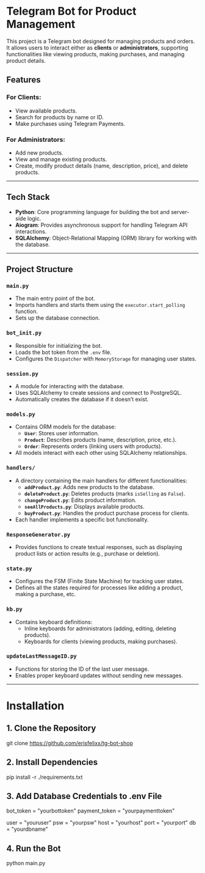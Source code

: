 # Telegram Bot for Product Management

This project is a Telegram bot designed for managing products and orders. It allows users to interact either as **clients** or **administrators**, supporting functionalities like viewing products, making purchases, and managing product details.

## Features

### For Clients:
- View available products.
- Search for products by name or ID.
- Make purchases using Telegram Payments.

### For Administrators:
- Add new products.
- View and manage existing products.
- Create, modify product details (name, description, price), and delete products.

---

## Tech Stack
- **Python**: Core programming language for building the bot and server-side logic.
- **Aiogram**: Provides asynchronous support for handling Telegram API interactions.
- **SQLAlchemy**: Object-Relational Mapping (ORM) library for working with the database.

---

## Project Structure

### **`main.py`**
- The main entry point of the bot.
- Imports handlers and starts them using the `executor.start_polling` function.
- Sets up the database connection.

### **`bot_init.py`**
- Responsible for initializing the bot.
- Loads the bot token from the `.env` file.
- Configures the `Dispatcher` with `MemoryStorage` for managing user states.

### **`session.py`**
- A module for interacting with the database.
- Uses SQLAlchemy to create sessions and connect to PostgreSQL.
- Automatically creates the database if it doesn’t exist.

### **`models.py`**
- Contains ORM models for the database:
  - **`User`**: Stores user information.
  - **`Product`**: Describes products (name, description, price, etc.).
  - **`Order`**: Represents orders (linking users with products).
- All models interact with each other using SQLAlchemy relationships.

### **`handlers/`**
- A directory containing the main handlers for different functionalities:
  - **`addProduct.py`**: Adds new products to the database.
  - **`deleteProduct.py`**: Deletes products (marks `isSelling` as `False`).
  - **`changeProduct.py`**: Edits product information.
  - **`seeAllProducts.py`**: Displays available products.
  - **`buyProduct.py`**: Handles the product purchase process for clients.
- Each handler implements a specific bot functionality.

### **`ResponseGenerator.py`**
- Provides functions to create textual responses, such as displaying product lists or action results (e.g., purchase or deletion).

### **`state.py`**
- Configures the FSM (Finite State Machine) for tracking user states.
- Defines all the states required for processes like adding a product, making a purchase, etc.

### **`kb.py`**
- Contains keyboard definitions:
  - Inline keyboards for administrators (adding, editing, deleting products).
  - Keyboards for clients (viewing products, making purchases).

### **`updateLastMessageID.py`**
- Functions for storing the ID of the last user message.
- Enables proper keyboard updates without sending new messages.

---
# Installation
## 1. Clone the Repository
git clone https://github.com/erisfelixx/tg-bot-shop

## 2. Install Dependencies
pip install -r ./requirements.txt

## 3. Add Database Credentials to .env File
bot_token = "yourbottoken"
payment_token = "yourpaymenttoken"

user = "youruser"
psw = "yourpsw"
host = "yourhost"
port = "yourport"
db = "yourdbname"

## 4. Run the Bot
python main.py
